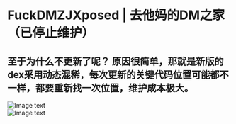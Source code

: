 # FuckDMZJXposed | 去他妈的DM之家 （已停止维护）
## 至于为什么不更新了呢？ 原因很简单，那就是新版的dex采用动态混稀，每次更新的关键代码位置可能都不一样，都要重新找一次位置，维护成本极大。
![Image text](https://github.com/cokkeijigen/FuckDMZJ/blob/master/image0.png)<br>
![Image text](https://github.com/cokkeijigen/FuckDMZJ/blob/master/image1.png)<br>
